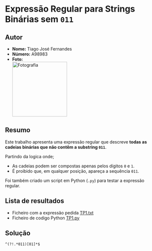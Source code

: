 # Expressão Regular para Strings Binárias sem `011`

## Autor
- **Nome:** Tiago José Fernandes  
- **Número:** A98983  
- **Foto:**  
  <img width="180" height="180" alt="Fotografia" src="https://github.com/user-attachments/assets/e18badb7-9116-4655-af0c-2739ae2570ce" />

## Resumo
Este trabalho apresenta uma expressão regular que descreve **todas as cadeias binárias que não contêm a substring `011`**.

Partindo da logica onde;
- As cadeias podem ser compostas apenas pelos dígitos `0` e `1`.
- É proibido que, em qualquer posição, apareça a sequência `011`.

Foi também criado um script em Python (`.py`) para testar a expressão regular.

## Lista de resultados
- Ficheiro com a expressão pedida
[TP1.txt](TP1.txt)
- Ficheiro de codigo Python
[TP1.py](TP1.py)

## Solução
```regex
^(?!.*011)[01]*$
